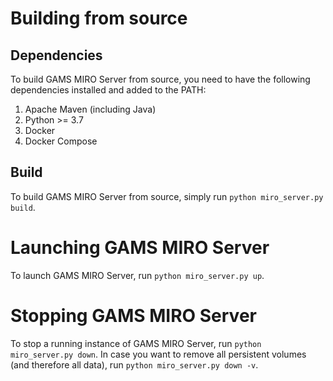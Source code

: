 # Building from source
## Dependencies
To build GAMS MIRO Server from source, you need to have the following dependencies installed and added to the PATH:
1. Apache Maven (including Java)
1. Python >= 3.7
1. Docker
1. Docker Compose

## Build
To build GAMS MIRO Server from source, simply run `python miro_server.py build`.

# Launching GAMS MIRO Server
To launch GAMS MIRO Server, run `python miro_server.py up`.

# Stopping GAMS MIRO Server
To stop a running instance of GAMS MIRO Server, run `python miro_server.py down`. In case you want to remove all persistent volumes (and therefore all data), run `python miro_server.py down -v`.
